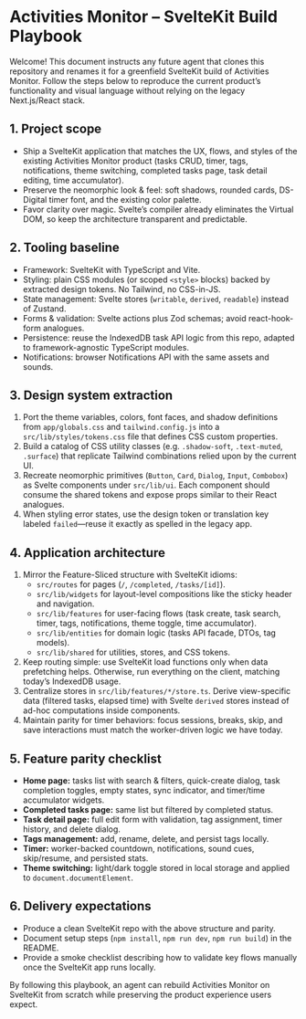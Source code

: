 # Activities Monitor – SvelteKit Build Playbook

Welcome! This document instructs any future agent that clones this repository
and renames it for a greenfield SvelteKit build of Activities Monitor. Follow
the steps below to reproduce the current product’s functionality and visual
language without relying on the legacy Next.js/React stack.

## 1. Project scope
- Ship a SvelteKit application that matches the UX, flows, and styles of the
  existing Activities Monitor product (tasks CRUD, timer, tags, notifications,
  theme switching, completed tasks page, task detail editing, time accumulator).
- Preserve the neomorphic look & feel: soft shadows, rounded cards, DS-Digital
  timer font, and the existing color palette.
- Favor clarity over magic. Svelte’s compiler already eliminates the Virtual
  DOM, so keep the architecture transparent and predictable.

## 2. Tooling baseline
- Framework: SvelteKit with TypeScript and Vite.
- Styling: plain CSS modules (or scoped `<style>` blocks) backed by extracted
  design tokens. No Tailwind, no CSS-in-JS.
- State management: Svelte stores (`writable`, `derived`, `readable`) instead of
  Zustand.
- Forms & validation: Svelte actions plus Zod schemas; avoid react-hook-form
  analogues.
- Persistence: reuse the IndexedDB task API logic from this repo, adapted to
  framework-agnostic TypeScript modules.
- Notifications: browser Notifications API with the same assets and sounds.

## 3. Design system extraction
1. Port the theme variables, colors, font faces, and shadow definitions from
   `app/globals.css` and `tailwind.config.js` into a `src/lib/styles/tokens.css`
   file that defines CSS custom properties.
2. Build a catalog of CSS utility classes (e.g. `.shadow-soft`, `.text-muted`,
   `.surface`) that replicate Tailwind combinations relied upon by the current
   UI.
3. Recreate neomorphic primitives (`Button`, `Card`, `Dialog`, `Input`,
   `Combobox`) as Svelte components under `src/lib/ui`. Each component should
   consume the shared tokens and expose props similar to their React analogues.
4. When styling error states, use the design token or translation key labeled
   `failed`—reuse it exactly as spelled in the legacy app.

## 4. Application architecture
1. Mirror the Feature-Sliced structure with SvelteKit idioms:
   - `src/routes` for pages (`/`, `/completed`, `/tasks/[id]`).
   - `src/lib/widgets` for layout-level compositions like the sticky header and
     navigation.
   - `src/lib/features` for user-facing flows (task create, task search, timer,
     tags, notifications, theme toggle, time accumulator).
   - `src/lib/entities` for domain logic (tasks API facade, DTOs, tag models).
   - `src/lib/shared` for utilities, stores, and CSS tokens.
2. Keep routing simple: use SvelteKit load functions only when data prefetching
   helps. Otherwise, run everything on the client, matching today’s IndexedDB
   usage.
3. Centralize stores in `src/lib/features/*/store.ts`. Derive view-specific
   data (filtered tasks, elapsed time) with Svelte `derived` stores instead of
   ad-hoc computations inside components.
4. Maintain parity for timer behaviors: focus sessions, breaks, skip, and save
   interactions must match the worker-driven logic we have today.

## 5. Feature parity checklist
- **Home page:** tasks list with search & filters, quick-create dialog, task
  completion toggles, empty states, sync indicator, and timer/time accumulator
  widgets.
- **Completed tasks page:** same list but filtered by completed status.
- **Task detail page:** full edit form with validation, tag assignment, timer
  history, and delete dialog.
- **Tags management:** add, rename, delete, and persist tags locally.
- **Timer:** worker-backed countdown, notifications, sound cues, skip/resume,
  and persisted stats.
- **Theme switching:** light/dark toggle stored in local storage and applied to
  `document.documentElement`.

## 6. Delivery expectations
- Produce a clean SvelteKit repo with the above structure and parity.
- Document setup steps (`npm install`, `npm run dev`, `npm run build`) in the
  README.
- Provide a smoke checklist describing how to validate key flows manually once
  the SvelteKit app runs locally.

By following this playbook, an agent can rebuild Activities Monitor on SvelteKit
from scratch while preserving the product experience users expect.
